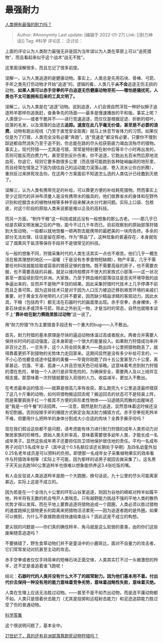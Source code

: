 # 最强耐力
[人类拥有最强的耐力吗？](https://www.zhihu.com/question/278113699/answer/415173883)

> Author: #Anonymity
> Last update: [编辑于 2022-01-27]
> Link: [[耐力神话]]
> Tag: #科学
> 评论区：
> 泛讨论：

上面的评论认为人类耐力最强无非是因为当年误以为人类在草原上可以“追死猎物”，而且看起来似乎这个战术“战无不胜”。

这里面误解很多，而且忘记了很多前提。

误解一，认为人类追逐的是健康动物。事实上，人类总是先用石块、骨棒、弓箭、手斧之类先打伤动物才开始“追逐”的。逻辑的看，人类几乎**从不会**追逐无伤无损的动物。**如果人类可以赤手空拳的平白追逐无伤健康动物至死——哪怕是骚扰死，人类也不太可能拥有后来的工具文明了。**

误解二，认为人类是在“追逐”动物。说到追逐，人们会很自然浮现一种好似狮子追逐羚羊那样你追我赶，奋勇争先的场面——最多是慢速播放的平和版。事实上呢？人类很少——或者干脆并不——进行竞速追逐，而仅仅是根据足迹、折断的枝叶，挂落的毛发，以及滴落的血迹去**追踪。速度在此几乎毫无价值，甚至是不必要的浪费**。动物有跑出视线（乃至于直觉安全距离）就马上休息节省体力的习惯。如果仅仅是为了打猎，人类完全没有必要“奔跑”。连“竞速走”都没有必要，只要你不慢到踪迹都自然消失乃至于追不到，你总能在路的尽头拾获筋疲力竭血流殆尽的猎物。事实上，现代狩猎——尤其是弓猎，常常是特别要在射中后等半个小时再出发的，否则可能反而白费力气，甚至受到反扑伤害。你不追逐，它跑出五百米然后原地流血死，你追它，轻则它要多跑很多公里（而且很可能跑到各种陡峭幽闭的地形里，而且经常在情急之下因为错估自己的运动能力滚落山崖、卷入流水让你白折腾），重则反过来拼死攻击你。在这两个方案面前不知道怎么选的人类估计已经蠢到灭绝了。

误解三，认为人类有携带充足的补给，可以靠更方便的补给耗死猎物。然而事实上至少近现代的非洲布须曼人是没有携带水的器具的，他们依靠省水的身体和在野外识别和挖掘含水的植物块根等多种手段来解决水分代谢问题。实际上口袋、包袱皮，对这个阶段的原始人类来说都是难以企及的高科技。

而另一方面，“制作干粮”这一科技成就远没有一般想象的那么古老。——那几乎已经是农耕文明发展之后的产物，距今不过几千年而已。目前观察到的原始部落狩猎到大型动物，一般都以就地饱餐一顿再割去能携带的最肥美的一块肉告终。多余的部分无法处理，往往是留在原地，作为“祭品”了。这种现象的普遍存在，本身就佐证了烟熏风干盐渍等保存手段并不是很常见的科技。

与一般的想象不同，狩猎采集时代的人类生活其实一点也不艰苦。他们几乎一概生活在极其理想的地区——温暖（于是没有冬季食物短缺期），物产丰富，几乎不需要任何科技就能拾取或容易的猎获足够的食物。既不需要高级的房子，也不需要衣服，也不需要高级的兵器，就足以维持规模并不很大的家族式小部落——这一状况甚至一直延续到现代非洲。大家族，乃至于跨血缘的部落往往是恶劣环境导致的战争逼出来的，反而并不是物产丰饶的结果。因此采集狩猎时代技术上几乎停滞不前而且乏善可陈，因为这些技术只是对于因为人口压力被迫迁移到艰苦环境的亲戚们重要，对于黄金生存地带的人们并不要紧，因而缺少精益求精的客观动力。因此水具，干粮（包括肉干）都无法在石器时代的画面里出现。赤手空拳，赤身裸体，手拿石块或长矛或顶多弓箭，除此之外别无一物，才是当时的常态，自然也就根本谈不上“**靠补给在耐力赛跑里胜过动物**”这一说了。

用“耐力狩猎”作为主要猎食手段还有一个重大的bug——入不敷出。

首先，耐力狩猎的基本原理是尽快的逼迫动物体温过高或者脱水。两者合并需要人保持长时间的运动强度。这本身即是一个很大的能量投入。如果耐力狩猎成功率并非百分之百，一旦失手，这个人将会损失重大——跑出四十公里把猎物跑丢了，就得靠着更抓不到猎物的劣势体力走回家来。这期间显然是没有多少补给可言的，一不小心恐怕要变成途中猛兽的美餐——毕竟你刚跑了四十五公里甚至六十公里，离家甚远、饥饿、干渴、孤身一人并且恐怕天色已经渐晚。这意味着考虑到耐力狩猎的潜在危险，单独一个人进行是非常危险的。为确保安全，需要两人及以上结伴互相支援。那意味着一次狩猎就要投入双倍的人力。收益减半，更加入不敷出。

在考虑最幸运的情况——就算是很高几率有收获。那么跑完九十公里追逐最终猎获了这几十斤重的动物，如何将猎物搬运回去呢？搬运回去的状态可不是轻装上阵，而是需要肩挑手扛一个极其不方便的异形柔性物体——沿途随风而散的血腥味还是“我是一份午餐”的活招牌。——注意，既然是耐力追逐，显然意味着这时候还没有切割器。否则投掷手斧的捕猎方式铁定会淘汰耐力捕猎方式。赤手空拳扼死羚羊不难，但要用什么把羚羊的身体分割成大小合适的肉块？全靠手撕牙咬吗？

现在我们假设这些都不是问题，请考虑能有体力进行耐力狩猎的成年人类劳动力对聚居家族的珍稀性。原始人类夭折率高，意味着需要很多幼年人类，才能长成一名成年男子。显然这些成年男子还要担任防卫领地保护居住地的责任。平均一名成年男子对应1.5名成年女子（其中这个0.5名额应该还长期处于孕期）及四名幼童外加0.25名老年成员是可以预料的负担。即使那一名成年女子采集植物果实的效率看作与狩猎效率相等（实际上不可能，因为那样的话男子就回去做采集了）。这名男子天天出去跑180公里追羚羊也很难以想象能供养这3.4张吃饭的嘴。

有人会反驳说人类追逐羚羊是跑一个大圆圈，换句话说，九十公里的尽头可能离家甚近。实际上这是不成立的。

因为若是在一个全场九十公里的环形山谷里追逐，则因为谷地的崎岖对羚羊如履平地，羚羊将有无数的机会甩开人类喘息。只有越野能力挑战不强的平地人类的散热优势才得以发挥。而在平地上要靠追逐将猎物追成一个圆圈，人类必须以胜过猎物的速度跑掉比猎物更长的距离来把猎物活活累死——因为追逐者跑的是外圈。如果可以做到，为什么不直接跑直线快速结束战斗？因此这是不成立的构想。

更尖锐的问题是——你们真的确信羚羊、角马就是这么软弱的善类，由的你们这些废柴随意追逐吗？

不要搞错了，野生食草动物们并不是童话中的小鹿斑比，面对不自量力的攻击者，它们常常发动对抗甚至主动的攻击。

赤手空拳或者仅仅手持简单的短棒石块正面交锋，人类其实打不过一头被激怒的羚羊，还不定是谁追着谁飞跑呢！

结论：**石器时代的人类并没有什么大不了的超常耐力。因为他们基本用不着。付出代价去保持一种没有用的能力意味着竞争劣势，意味着战略性失败，意味着灭绝。**

人类在生理上应该无法胜过动物。——甚至不是不如杰出动物，而是连平庸动物都不如。人类只是借着伏击能力（尤其是投掷和远程射击能力）和足迹追踪能力胜过受了伤的普通动物。

[科学答集](https://zhihu.com/collection/304168613)

这个很说明问题了，基本全中。

[21世纪了，真的还有非洲部落靠跑死动物狩猎吗？](https://zhuanlan.zhihu.com/p/85132908)
